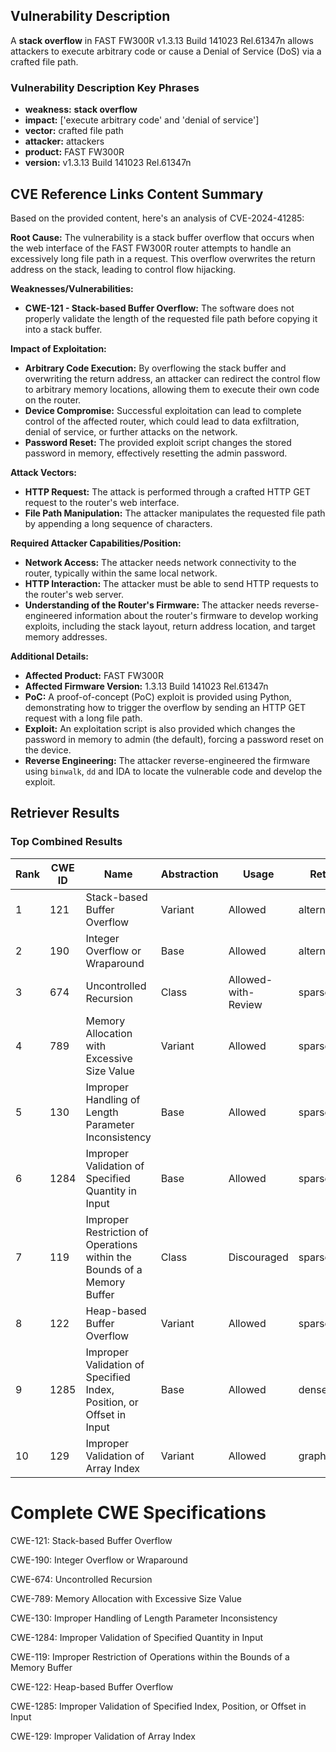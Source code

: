 ## Vulnerability Description
A **stack overflow** in FAST FW300R v1.3.13 Build 141023 Rel.61347n allows attackers to execute arbitrary code or cause a Denial of Service (DoS) via a crafted file path.

### Vulnerability Description Key Phrases
- **weakness:** **stack overflow**
- **impact:** ['execute arbitrary code' and 'denial of service']
- **vector:** crafted file path
- **attacker:** attackers
- **product:** FAST FW300R
- **version:** v1.3.13 Build 141023 Rel.61347n

## CVE Reference Links Content Summary
Based on the provided content, here's an analysis of CVE-2024-41285:

**Root Cause:**
The vulnerability is a stack buffer overflow that occurs when the web interface of the FAST FW300R router attempts to handle an excessively long file path in a request. This overflow overwrites the return address on the stack, leading to control flow hijacking.

**Weaknesses/Vulnerabilities:**
-   **CWE-121 - Stack-based Buffer Overflow:** The software does not properly validate the length of the requested file path before copying it into a stack buffer.

**Impact of Exploitation:**
-   **Arbitrary Code Execution:** By overflowing the stack buffer and overwriting the return address, an attacker can redirect the control flow to arbitrary memory locations, allowing them to execute their own code on the router.
-   **Device Compromise:** Successful exploitation can lead to complete control of the affected router, which could lead to data exfiltration, denial of service, or further attacks on the network.
-   **Password Reset:** The provided exploit script changes the stored password in memory, effectively resetting the admin password.

**Attack Vectors:**
-   **HTTP Request:** The attack is performed through a crafted HTTP GET request to the router's web interface.
-   **File Path Manipulation:** The attacker manipulates the requested file path by appending a long sequence of characters.

**Required Attacker Capabilities/Position:**
-   **Network Access:** The attacker needs network connectivity to the router, typically within the same local network.
-   **HTTP Interaction:** The attacker must be able to send HTTP requests to the router's web server.
-   **Understanding of the Router's Firmware:** The attacker needs reverse-engineered information about the router's firmware to develop working exploits, including the stack layout, return address location, and target memory addresses.

**Additional Details:**

-   **Affected Product:** FAST FW300R
-   **Affected Firmware Version:** 1.3.13 Build 141023 Rel.61347n
-   **PoC:** A proof-of-concept (PoC) exploit is provided using Python, demonstrating how to trigger the overflow by sending an HTTP GET request with a long file path.
-   **Exploit:** An exploitation script is also provided which changes the password in memory to admin (the default), forcing a password reset on the device.
-   **Reverse Engineering:** The attacker reverse-engineered the firmware using `binwalk`, `dd` and IDA to locate the vulnerable code and develop the exploit.

## Retriever Results

### Top Combined Results

| Rank | CWE ID | Name | Abstraction | Usage  | Retrievers | Individual Scores |
|------|--------|------|-------------|-------|------------|-------------------|
| 1 | 121 | Stack-based Buffer Overflow | Variant | Allowed | alternate_terms | 1.000 |
| 2 | 190 | Integer Overflow or Wraparound | Base | Allowed | alternate_terms | 0.800 |
| 3 | 674 | Uncontrolled Recursion | Class | Allowed-with-Review | sparse | 0.191 |
| 4 | 789 | Memory Allocation with Excessive Size Value | Variant | Allowed | sparse | 0.174 |
| 5 | 130 | Improper Handling of Length Parameter Inconsistency | Base | Allowed | sparse | 0.172 |
| 6 | 1284 | Improper Validation of Specified Quantity in Input | Base | Allowed | sparse | 0.170 |
| 7 | 119 | Improper Restriction of Operations within the Bounds of a Memory Buffer | Class | Discouraged | sparse | 0.164 |
| 8 | 122 | Heap-based Buffer Overflow | Variant | Allowed | sparse | 0.163 |
| 9 | 1285 | Improper Validation of Specified Index, Position, or Offset in Input | Base | Allowed | dense | 0.560 |
| 10 | 129 | Improper Validation of Array Index | Variant | Allowed | graph | 0.003 |



# Complete CWE Specifications

CWE-121: Stack-based Buffer Overflow

CWE-190: Integer Overflow or Wraparound

CWE-674: Uncontrolled Recursion

CWE-789: Memory Allocation with Excessive Size Value

CWE-130: Improper Handling of Length Parameter Inconsistency

CWE-1284: Improper Validation of Specified Quantity in Input

CWE-119: Improper Restriction of Operations within the Bounds of a Memory Buffer

CWE-122: Heap-based Buffer Overflow

CWE-1285: Improper Validation of Specified Index, Position, or Offset in Input

CWE-129: Improper Validation of Array Index